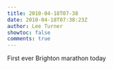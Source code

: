 ```yaml
---
title: 2010-04-18T07-38
date: 2010-04-18T07:38:23Z
author: Lee Turner
showtoc: false
comments: true
---
```


First ever Brighton marathon today

